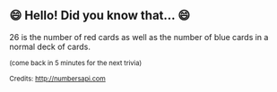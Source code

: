 ## :smile: Hello! Did you know that... :smile:
26 is the number of red cards as well as the number of blue cards in a normal deck of cards.

<sup>(come back in 5 minutes for the next trivia)</sup>


<sup>Credits: http://numbersapi.com</sup>
